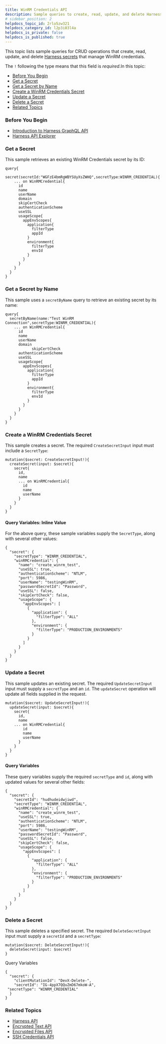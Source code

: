 ```yaml
---
title: WinRM Credentials API
description: Sample queries to create, read, update, and delete Harness Secrets that manage WinRM credentials.
# sidebar_position: 2
helpdocs_topic_id: 2rlo5zw321
helpdocs_category_id: l2p3i03l4a
helpdocs_is_private: false
helpdocs_is_published: true
---
```


This topic lists sample queries for CRUD operations that create, read, update, and delete [Harness secrets](../../security/secrets-management/secret-management.md) that manage WinRM credentials.

The `!` following the type means that this field is *required*.In this topic:

* [Before You Begin](api-win-rm-credentials.md#before-you-begin)
* [Get a Secret](api-win-rm-credentials.md#get-a-secret)
* [Get a Secret by Name](api-win-rm-credentials.md#get-a-secret-by-name)
* [Create a WinRM Credentials Secret](api-win-rm-credentials.md#create-a-win-rm-credentials-secret)
* [Update a Secret](api-win-rm-credentials.md#update-a-secret)
* [Delete a Secret](api-win-rm-credentials.md#delete-a-secret)
* [Related Topics](api-win-rm-credentials.md#related-topics)

### Before You Begin

* [​Introduction to Harness GraphQL API](harness-api.md)
* [Harness API Explorer](harness-api-explorer.md)

### Get a Secret

This sample retrieves an existing WinRM Credentials secret by its ID:


```
query{  
  secret(secretId:"WGFzE4bmRgWBYSUyXsZWHQ",secretType:WINRM_CREDENTIAL){  
    ... on WinRMCredential{  
      id  
      name  
      userName  
      domain  
	  skipCertCheck  
      authenticationScheme  
      useSSL  
      usageScope{  
        appEnvScopes{  
          application{  
            filterType  
            appId  
          }  
          environment{  
            filterType  
            envId  
          }  
        }  
      }  
    }  
  }  
}
```
### Get a Secret by Name

This sample uses a `secretByName` query to retrieve an existing secret by its name:


```
query{  
  secretByName(name:"Test WinRM Connection",secretType:WINRM_CREDENTIAL){  
    ... on WinRMCredential{  
      id  
      name  
      userName  
      domain  
			skipCertCheck  
      authenticationScheme  
      useSSL  
      usageScope{  
        appEnvScopes{  
          application{  
            filterType  
            appId  
          }  
          environment{  
            filterType  
            envId  
          }  
        }  
      }  
    }  
  }  
}
```
### Create a WinRM Credentials Secret

This sample creates a secret. The required `CreateSecretInput` input must include a `SecretType`:


```
mutation($secret: CreateSecretInput!){  
  createSecret(input: $secret){  
    secret{  
      id,  
      name  
	  ... on WinRMCredential{  
        id  
        name  
        userName  
      }  
    }  
  }  
}
```
#### Query Variables: Inline Value

 For the above query, these sample variables supply the `SecretType`, along with several other values:


```
{  
  "secret": {  
    "secretType": "WINRM_CREDENTIAL",  
    "winRMCredential": {  
      "name": "create_winrm_test",  
      "useSSL": true,  
      "authenticationScheme": "NTLM",  
      "port": 5986,  
      "userName": "testingWinRM",  
      "passwordSecretId": "Password",  
      "useSSL": false,  
      "skipCertCheck": false,  
      "usageScope": {  
        "appEnvScopes": [  
          {  
            "application": {  
              "filterType": "ALL"  
            },  
            "environment": {  
              "filterType": "PRODUCTION_ENVIRONMENTS"  
            }  
          }  
        ]  
      }  
    }  
  }  
}
```
### Update a Secret

This sample updates an existing secret. The required `UpdateSecretInput` input must supply a `secretType` and an `id`. The `updateSecret` operation will update all fields supplied in the request.


```
mutation($secret: UpdateSecretInput!){  
  updateSecret(input: $secret){  
    secret{  
      id,  
      name  
	... on WinRMCredential{  
        id  
        name  
        userName  
      }  
    }  
  }  
}
```
#### Query Variables

These query variables supply the required `secretType` and `id`, along with updated values for several other fields:


```
{  
  "secret": {  
    "secretId": "hudhudeidwjiwd",  
    "secretType": "WINRM_CREDENTIAL",  
    "winRMCredential": {  
      "name": "create_winrm_test",  
      "useSSL": true,  
      "authenticationScheme": "NTLM",  
      "port": 5986,  
      "userName": "testingWinRM",  
      "passwordSecretId": "Password",  
      "useSSL": false,  
      "skipCertCheck": false,  
      "usageScope": {  
        "appEnvScopes": [  
          {  
            "application": {  
              "filterType": "ALL"  
            },  
            "environment": {  
              "filterType": "PRODUCTION_ENVIRONMENTS"  
            }  
          }  
        ]  
      }  
    }  
  }  
}
```
### Delete a Secret

This sample deletes a specified secret. The required `DeleteSecretInput` input must supply a `secretId` and a `secretType`:


```
mutation($secret: DeleteSecretInput!){  
  deleteSecret(input: $secret)  
}
```
Query Variables


```
{  
  "secret": {  
    "clientMutationId": "DevX-Delete-",  
    "secretId": "IG-4ppX7QQuZmD67mkoW-A",  
 "secretType": "WINRM_CREDENTIAL"  
  }  
}
```
### Related Topics

* [Harness API](harness-api.md)
* [Encrypted Text API](api-encrypted-text.md)
* [Encrypted Files API](api-encrypted-files.md)
* [SSH Credentials API](api-ssh-credentials.md)

